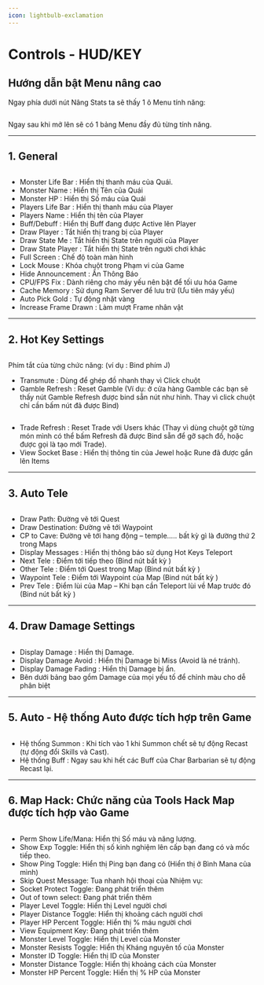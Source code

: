 ```yaml
---
icon: lightbulb-exclamation
---
```


# Controls - HUD/KEY

## **Hướng dẫn bật Menu nâng cao**

Ngay phía dưới nút Nâng Stats ta sẽ thấy 1 ô Menu tính năng:&#x20;

<figure><img src="../.gitbook/assets/image (71).png" alt=""><figcaption></figcaption></figure>

Ngay sau khi mở lên sẽ có 1 bảng Menu đầy đủ từng tính năng.





***

## **1. General**

<figure><img src="../.gitbook/assets/image (89).png" alt=""><figcaption></figcaption></figure>

* Monster Life Bar : Hiển thị thanh máu của Quái.
* Monster Name : Hiển thị Tên của Quái
* Monster HP : Hiển thị Số máu của Quái
* Players Life Bar : Hiển thị thanh máu của Player
* Players Name : Hiển thị tên của Player
* Buff/Debuff : Hiển thị Buff đang được Active lên Player
* Draw Player : Tắt hiển thị trang bị của Player
* Draw State Me : Tắt hiển thị State trên người của Player
* Draw State Player : Tắt hiển thị State trên người chơi khác
* Full Screen : Chế độ toàn màn hình
* Lock Mouse : Khóa chuột trong Phạm vi của Game
* Hide Announcement : Ẩn Thông Báo
* CPU/FPS Fix : Dành riêng cho máy yếu nên bật để tối ưu hóa Game
* Cache Memory : Sử dụng Ram Server để lưu trữ (Ưu tiên máy yếu)
* Auto Pick Gold : Tự động nhặt vàng
* Increase Frame Drawn : Làm mượt Frame nhân vật





***

## **2. Hot Key Settings​**

<figure><img src="../.gitbook/assets/image (99).png" alt=""><figcaption></figcaption></figure>

Phím tắt của từng chức năng: (ví dụ : Bind phím J)

* Transmute : Dùng để ghép đồ nhanh thay vì Click chuột
* Gamble Refresh : Reset Gamble (Ví dụ: ở cửa hàng Gamble các bạn sẽ thấy nút Gamble Refresh được bind sẵn nút như hình. Thay vì click chuột chỉ cần bấm nút đã được Bind)

<figure><img src="../.gitbook/assets/image (96).png" alt=""><figcaption></figcaption></figure>

* Trade Refresh : Reset Trade với Users khác (Thay vì dùng chuột gỡ từng món mình có thể bấm Refresh đã được Bind sẵn để gỡ sạch đồ, hoặc được gọi là tạo mới Trade).
* View Socket Base : Hiển thị thông tin của Jewel hoặc Rune đã được gắn lên Items





***

## 3. Auto Tele

<figure><img src="../.gitbook/assets/image (101).png" alt=""><figcaption></figcaption></figure>

* Draw Path: Đường vẽ tới Quest
* Draw Destination: Đường vẽ tới Waypoint
* CP to Cave: Đường vẽ tới hang động – temple….. bất kỳ gì là đường thứ 2 trong Maps
* Display Messages : Hiển thị thông báo sử dụng Hot Keys Teleport
* Next Tele : Điểm tới tiếp theo (Bind nút bất kỳ )​
* Other Tele : Điểm tới Quest trong Map (Bind nút bất kỳ )​
* Waypoint Tele : Điểm tới Waypoint của Map (Bind nút bất kỳ )​
* Prev Tele : Điểm lùi của Map – Khi bạn cần Teleport lùi về Map trước đó (Bind nút bất kỳ )​





***

## **4. Draw Damage Settings**

<figure><img src="../.gitbook/assets/image (107).png" alt=""><figcaption></figcaption></figure>

* Display Damage : Hiển thị Damage.&#x20;
* Display Damage Avoid : Hiển thị Damage bị Miss (Avoid là né tránh).&#x20;
* Display Damage Fading : Hiển thị Damage bị ẩn.
* Bên dưới bảng bao gồm Damage của mọi yếu tố để chỉnh màu cho dễ phân biệt





***

## **5. Auto** - Hệ thống Auto được tích hợp trên Game

<figure><img src="../.gitbook/assets/image (124).png" alt=""><figcaption></figcaption></figure>

* Hệ thống Summon : Khi tích vào 1 khi Summon chết sẽ tự động Recast (tự động đổi Skills và Cast).
* Hệ thống Buff : Ngay sau khi hết các Buff của Char Barbarian sẽ tự động Recast lại.





***

## **6. Map Hack**: Chức năng của Tools Hack Map được tích hợp vào Game

<figure><img src="../.gitbook/assets/image (125).png" alt=""><figcaption></figcaption></figure>

* Perm Show Life/Mana: Hiển thị Số máu và năng lượng.
* Show Exp Toggle: Hiển thị số kinh nghiệm lên cấp bạn đang có và mốc tiếp theo.
* Show Ping Toggle: Hiển thị Ping bạn đang có (Hiển thị ở Bình Mana của mình)
* Skip Quest Message: Tua nhanh hội thoại của Nhiệm vụ:
* Socket Protect Toggle: Đang phát triển thêm
* Out of town select: Đang phát triển thêm
* Player Level Toggle:  Hiển thị Level người chơi
* Player Distance Toggle: Hiển thị khoảng cách người chơi
* Player HP Percent Toggle: Hiển thị % máu người chơi
* View Equipment Key: Đang phát triển thêm
* Monster Level Toggle: Hiển thị Level của Monster
* Monster Resists Toggle: Hiển thị Kháng nguyên tố của Monster
* Monster ID Toggle: Hiển thị ID của Monster
* Monster Distance Toggle: Hiển thị khoảng cách của Monster
* Monster HP Percent Toggle: Hiển thị % HP của Monster
